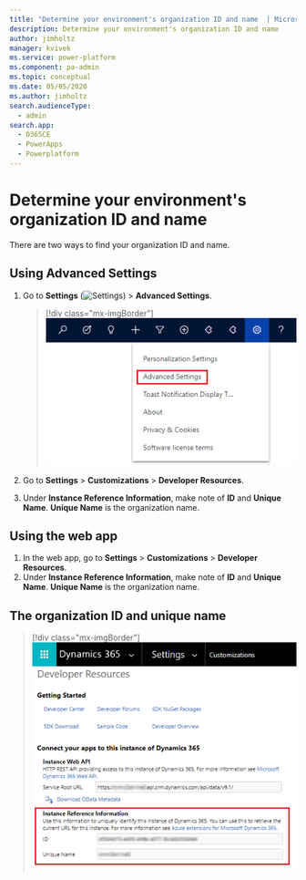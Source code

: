```yaml
---
title: "Determine your environment's organization ID and name  | MicrosoftDocs"
description: Determine your environment's organization ID and name
author: jimholtz
manager: kvivek
ms.service: power-platform
ms.component: pa-admin
ms.topic: conceptual
ms.date: 05/05/2020
ms.author: jimholtz
search.audienceType: 
  - admin
search.app: 
  - D365CE
  - PowerApps
  - Powerplatform
---
```

# Determine your environment's organization ID and name

There are two ways to find your organization ID and name. 

## Using Advanced Settings

1. Go to **Settings** (![Settings](media/settings-gear-icon.png "Settings")) > **Advanced Settings**.

   > [!div class="mx-imgBorder"] 
   > ![](media/advanced-settings.png "Select Advanced Settings")

2. Go to **Settings** > **Customizations** > **Developer Resources**.
3. Under **Instance Reference Information**, make note of **ID** and **Unique Name**. **Unique Name** is the organization name.

## Using the web app

1. In the web app, go to **Settings** > **Customizations** > **Developer Resources**.
2. Under **Instance Reference Information**, make note of **ID** and **Unique Name**. **Unique Name** is the organization name.

## The organization ID and unique name

> [!div class="mx-imgBorder"] 
> ![](media/org-id-name.png "Determine org ID and name")
